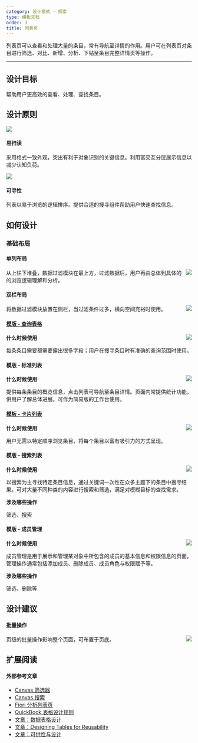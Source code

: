 ```yaml
---
category: 设计模式 - 探索
type: 模板文档
order: 3
title: 列表页
---
```


列表页可以查看和处理大量的条目，常有导航至详情的作用。用户可在列表页对条目进行筛选、对比、新增、分析、下钻至条目完整详情页等操作。

---

## 设计目标

帮助用户更高效的查看、处理、查找条目。

## 设计原则

<div class="design-inline-cards">
  <div>
    <img src="https://gw.alipayobjects.com/mdn/rms_08e378/afts/img/A*TZ7wT6tvulkAAAAAAAAAAABkARQnAQ" />
    <div>
      <h4>易扫读</h4>
      <p>采用格式一致外观，突出有利于对象识别的关键信息。利用富交互分层展示信息以减少认知负荷。</p>
    </div>
  </div>
  <div>
    <img src="https://gw.alipayobjects.com/mdn/rms_08e378/afts/img/A*ngiJQaLQELEAAAAAAAAAAABkARQnAQ" />
    <div>
      <h4>可寻性</h4>
      <p>列表以易于浏览的逻辑排序。提供合适的搜寻组件帮助用户快速查找信息。</p>
    </div>
  </div>
</div>

## 如何设计

### 基础布局

#### 单列布局

<img class="preview-img no-padding" align="right" src="https://gw.alipayobjects.com/mdn/rms_08e378/afts/img/A*c0iNQIBusPMAAAAAAAAAAABkARQnAQ">

从上往下堆叠，数据过滤模块在最上方，过滤数据后，用户再由总体到具体的的浏览逻辑理解和分析。

#### 双栏布局

<img class="preview-img no-padding" align="right" src="https://gw.alipayobjects.com/mdn/rms_08e378/afts/img/A*h8MsSr8UXCEAAAAAAAAAAABkARQnAQ">

将数据过滤模块放置在侧栏，当过滤条件过多，横向空间充裕时使用。

#### [模版 - 查询表格](https://preview.pro.ant.design/list/table-list)

<img class="preview-img no-padding" align="right" src="https://gw.alipayobjects.com/mdn/rms_08e378/afts/img/A*uAGRTY5EMvIAAAAAAAAAAABkARQnAQ">

**什么时候使用**

每条条目需要都需要露出很多字段；用户在搜寻条目时有准确的查询范围时使用。

#### 模版 - 标准列表

<img class="preview-img no-padding" align="right" src="https://gw.alipayobjects.com/mdn/rms_08e378/afts/img/A*3KMbRrbjvzkAAAAAAAAAAABkARQnAQ">

**什么时候使用**

提供每条条目的概览信息，点击列表可导航至条目详情。页面内常提供统计功能，供用户了解总体进展。可作为简易版的工作台使用。

#### [模板 - 卡片列表](https://preview.pro.ant.design/list/card-list)

<img class="preview-img no-padding" align="right" src="https://gw.alipayobjects.com/mdn/rms_08e378/afts/img/A*coEVT7uElCUAAAAAAAAAAABkARQnAQ">

**什么时候使用**

用户无需以特定顺序浏览条目，将每个条目以富有吸引力的方式呈现。

#### 模版 - 搜索列表

<img class="preview-img no-padding" align="right" src="https://gw.alipayobjects.com/mdn/rms_08e378/afts/img/A*yW4QQKNi_0QAAAAAAAAAAABkARQnAQ">

**什么时候使用**

以搜索为主寻找特定条目信息，通过关键词一次性在众多主题下的条目中搜寻结果。可对大量不同种类的内容进行搜索和筛选，满足对模糊目标的查找需求。

**涉及哪些操作**

筛选、搜索

#### 模版 - 成员管理

<img class="preview-img no-padding" align="right" src="https://gw.alipayobjects.com/mdn/rms_08e378/afts/img/A*aJxDR6oP19gAAAAAAAAAAABkARQnAQ">

**什么时候使用**

成员管理是用于展示和管理某对象中所包含的成员的基本信息和权限信息的页面，管理操作通常包括添加成员、删除成员、成员角色与权限赋予等。

**涉及哪些操作**

筛选、删除等

## 设计建议

#### 批量操作

<img class="preview-img no-padding" align="right" src="https://gw.alipayobjects.com/mdn/rms_08e378/afts/img/A*NvPKR5HZQ9MAAAAAAAAAAABkARQnAQ">

页级的批量操作影响整个页面，可布置于页底。

## 扩展阅读

#### 外部参考文章

- [Canvas 筛选器](https://canvas.hubspot.com/patterns/filters)
- [Canvas 搜索](https://canvas.hubspot.com/patterns/search)
- [Fiori 分析列表页](https://experience.sap.com/fiori-design-web/analytical-list-page/)
- [QuickBook 表格设计规则](https://designsystem.quickbooks.com/component/tables/)
- [文章：数据表格设计](https://medium.com/@taras.bakusevych/data-tables-design-3c705b106a64)
- [文章：Designing Tables for Reusability](https://uxdesign.cc/designing-tables-for-reusability-490a3760533)
- [文章：可供性与设计](http://www.woshipm.com/pd/1479.html)
